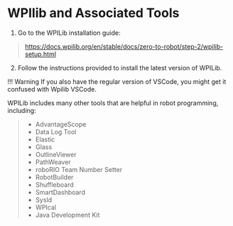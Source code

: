 # WPIlib and Associated Tools

1. Go to the WPILib installation guide: 
> https://docs.wpilib.org/en/stable/docs/zero-to-robot/step-2/wpilib-setup.html
2. Follow the instructions provided to install the latest version of WPILib.

!!! Warning
    If you also have the regular version of VSCode, you might get it confused with Wpilib VSCode.

WPILib includes many other tools that are helpful in robot programming, including:

> - AdvantageScope
> - Data Log Tool
> - Elastic
> - Glass
> - OutlineViewer
> - PathWeaver
> - roboRIO Team Number Setter
> - RobotBuilder
> - Shuffleboard
> - SmartDashboard
> - SysId
> - WPIcal
> - Java Development Kit